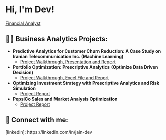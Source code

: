 <h1>Hi, I'm Dev! </h1> <a href="https://www.linkedin.com/in/jain-dev/">Financial Analyst</a>

<h2>👨‍💻 Business Analytics Projects:</h2>

- <b>Predictive Analytics for Customer Churn Reduction: A Case Study on Iranian Telecommunication Inc. (Machine Learning) </b>
  - [Project Walkthrough, Presentation and Report](https://github.com/devjain2809/Predictive-Analytics-for-Customer-Churn-Reduction-A-Case-Study-on-Iranian-Telecommunication-Inc)
 - <b>Portfolio Optimization: Prescriptive Analytics (Optimize Data Driven Decision) </b>
    - [Project Walkthrough, Excel File and Report](https://github.com/devjain2809/Portfolio-Optimization--Prescriptive-Analytics)
- <b>Optimizing Investment Strategy with Prescriptive Analytics and Risk Simulation </b>
    - [Project Report](https://github.com/devjain2809/Risk-Analysis-Prescriptive)
- <b>PepsiCo Sales and Market Analysis Optimization </b>
    - [Project Report](https://github.com/devjain2809/PEPSICO-DATA_ANALYSIS)

  
  
<h2> 🤳 Connect with me:</h2>
[linkedin]: https://linkedin.com/in/jain-dev
